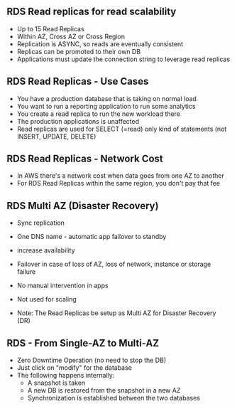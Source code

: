 ## RDS Read replicas for read scalability

- Up to 15 Read Replicas
- Within AZ, Cross AZ or Cross Region
- Replication is ASYNC, so reads are eventually consistent
- Replicas can be promoted to their own DB
- Applications must update the connection string to leverage read replicas

## RDS Read Replicas - Use Cases

- You have a production database that is taking on normal load
- You want to run a reporting application to run some analytics
- You create a read replica to run the new workload there
- The production applications is unaffected
- Read replicas are used for SELECT (=read) only kind of statements (not INSERT, UPDATE, DELETE)


## RDS Read Replicas - Network Cost

- In AWS there's a network cost when data goes from one AZ to another
- For RDS Read Replicas within the same region, you don't pay that fee

## RDS Multi AZ (Disaster Recovery)
- Sync replication
- One DNS name - automatic app failover to standby
- increase availability
- Failover in case of loss of AZ, loss of network, instance or storage failure
- No manual intervention in apps
- Not used for scaling

 - Note: The Read Replicas be setup as Multi AZ for Disaster Recovery (DR)

## RDS - From Single-AZ to Multi-AZ

- Zero Downtime Operation (no need to stop the DB)
- Just click on "modify" for the database
- The following happens internally:
    - A snapshot is taken
    - A new DB is restored from the snapshot in a new AZ
    - Synchronization is established between the two databases
